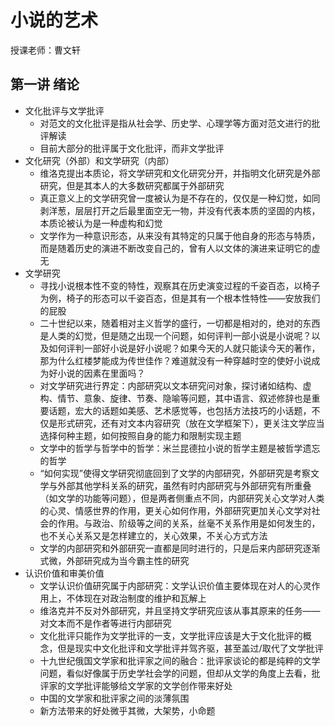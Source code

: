 # 小说的艺术

授课老师：曹文轩


## 第一讲 绪论

* 文化批评与文学批评
  * 对范文的文化批评是指从社会学、历史学、心理学等方面对范文进行的批评解读
  * 目前大部分的批评属于文化批评，而非文学批评
* 文化研究（外部）和文学研究（内部）
  * 维洛克提出本质论，将文学研究和文化研究分开，并指明文化研究是外部研究，但是其本人的大多数研究都属于外部研究
  * 真正意义上的文学研究曾一度被认为是不存在的，仅仅是一种幻觉，如同剥洋葱，层层打开之后最里面空无一物，并没有代表本质的坚固的内核，本质论被认为是一种虚构和幻觉
  * 文学作为一种意识形态，从来没有其特定的只属于他自身的形态与特质，而是随着历史的演进不断改变自己的，曾有人以文体的演进来证明它的虚无
* 文学研究
  * 寻找小说根本性不变的特性，观察其在历史演变过程的千姿百态，以椅子为例，椅子的形态可以千姿百态，但是其有一个根本性特性——安放我们的屁股
  * 二十世纪以来，随着相对主义哲学的盛行，一切都是相对的，绝对的东西是人类的幻觉，但是随之出现一个问题，如何评判一部小说是小说呢？以及如何评判一部好小说是好小说呢？如果今天的人就只能读今天的著作，那为什么红楼梦能成为传世佳作？难道就没有一种穿越时空的使好小说成为好小说的因素在里面吗？
  * 对文学研究进行界定：内部研究以文本研究问对象，探讨诸如结构、虚构、情节、意象、旋律、节奏、隐喻等问题，其中语言、叙述修辞也是重要话题，宏大的话题如美感、艺术感觉等，也包括方法技巧的小话题，不仅是形式研究，还有对文本内容研究（放在文学框架下），更关注文学应当选择何种主题，如何按照自身的能力和限制实现主题
  * 文学中的哲学与哲学中的哲学：米兰昆德拉小说的哲学主题是被哲学遗忘的哲学
  * “如何实现”使得文学研究彻底回到了文学的内部研究，外部研究是考察文学与外部其他学科关系的研究，虽然有时内部研究与外部研究有所重叠（如文学的功能等问题），但是两者侧重点不同，内部研究关心文学对人类的心灵、情感世界的作用，更关心如何作用，外部研究更加关心文学对社会的作用。与政治、阶级等之间的关系，丝毫不关系作用是如何发生的，也不关心关系又是怎样建立的，关心效果，不关心方式方法
  * 文学的内部研究和外部研究一直都是同时进行的，只是后来内部研究逐渐式微，外部研究成为当今霸主性的研究
* 认识价值和审美价值
  * 文学认识价值研究属于内部研究：文学认识价值主要体现在对人的心灵作用上，不体现在对政治制度的维护和瓦解上
  * 维洛克并不反对外部研究，并且坚持文学研究应该从事其原来的任务——对文本而不是作者等进行内部研究
  * 文化批评只能作为文学批评的一支，文学批评应该是大于文化批评的概念，但是现实中文化批评和文学批评并驾齐驱，甚至盖过/取代了文学批评
  * 十九世纪俄国文学家和批评家之间的融合：批评家谈论的都是纯粹的文学问题，看似好像属于历史学社会学的问题，但却从文学的角度上去看，批评家的文学批评能够给文学家的文学创作带来好处
  * 中国的文学家和批评家之间的淡薄氛围
  * 新方法带来的好处微乎其微，大架势，小命题


